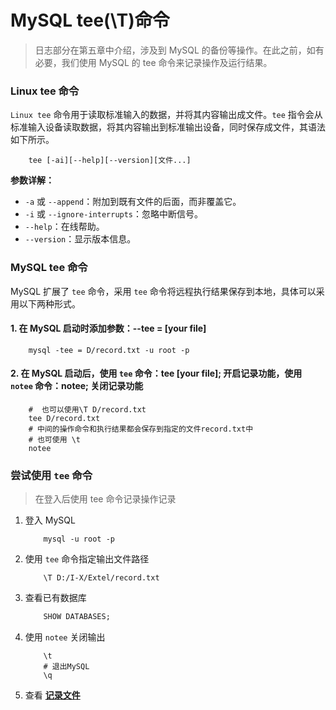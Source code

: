 # MySQL tee(\T)命令

> 日志部分在第五章中介绍，涉及到 MySQL 的备份等操作。在此之前，如有必要，我们使用 MySQL 的 tee 命令来记录操作及运行结果。

### Linux tee 命令
`Linux tee` 命令用于读取标准输入的数据，并将其内容输出成文件。`tee` 指令会从标准输入设备读取数据，将其内容输出到标准输出设备，同时保存成文件，其语法如下所示。
```
    tee [-ai][--help][--version][文件...]
``` 
**参数详解：**

+ `-a` 或 `--append`：附加到既有文件的后面，而非覆盖它。
+ `-i` 或 `--ignore-interrupts`：忽略中断信号。
+ `--help`：在线帮助。
+ `--version`：显示版本信息。

### MySQL tee 命令

MySQL 扩展了 `tee` 命令，采用 `tee` 命令将远程执行结果保存到本地，具体可以采用以下两种形式。

#### 1. 在 MySQL 启动时添加参数：--tee = [your file]

```
    mysql -tee = D/record.txt -u root -p
```

#### 2. 在 MySQL 启动后，使用 `tee` 命令：tee [your file]; 开启记录功能，使用 `notee` 命令：notee; 关闭记录功能

```
    #  也可以使用\T D/record.txt
    tee D/record.txt
    # 中间的操作命令和执行结果都会保存到指定的文件record.txt中
    # 也可使用 \t
    notee
```

### 尝试使用 `tee` 命令

> 在登入后使用 tee 命令记录操作记录

1. 登入 MySQL

    ``` 
        mysql -u root -p
    ```

2. 使用 `tee` 命令指定输出文件路径

    ``` 
        \T D:/I-X/Extel/record.txt
    ```

3. 查看已有数据库

    ```sql
        SHOW DATABASES;
    ```

4. 使用 `notee` 关闭输出

    ```
        \t
        # 退出MySQL
        \q
    ```

5. 查看 **[记录文件](record/record.txt)**